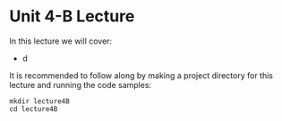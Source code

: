 # Unit 4-B Lecture

In this lecture we will cover:
* d

It is recommended to follow along by making a project directory for this lecture and running the code samples:

```
mkdir lecture4B
cd lecture4B
```
